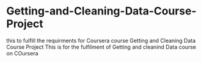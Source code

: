 # Getting-and-Cleaning-Data-Course-Project
this to fulfill the requirments for Coursera course Getting and Cleaning Data Course Project
This is for the fulfilment of Getting and cleanind Data course on COursera 
